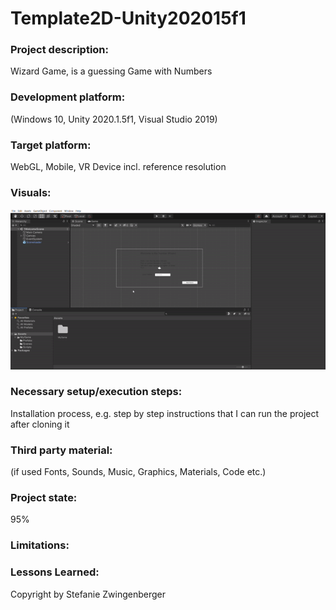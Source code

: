 # Template2D-Unity202015f1

### Project description: 
Wizard Game, is a guessing Game with Numbers
### Development platform: 
(Windows 10, Unity 2020.1.5f1, Visual Studio 2019)

### Target platform: 
WebGL, Mobile, VR Device incl. reference resolution 

### Visuals: 
![screenshot](ezgif.com-video-to-gif.gif)

### Necessary setup/execution steps: 
Installation process, e.g. step by step instructions that I can run the project after cloning it

### Third party material: 
(if used Fonts, Sounds, Music, Graphics, Materials, Code etc.)

### Project state: 
95%

### Limitations: 

### Lessons Learned: 

Copyright by Stefanie Zwingenberger
